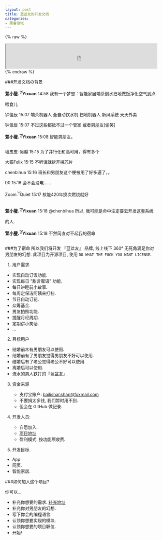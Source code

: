 ```yaml
---
layout: post
title: 蓝盆友的开发文档
categories:
- 黑客领域
---
```


{% raw %}
<iframe frameborder="20" border="20" marginwidth="10" marginheight="0" width="500" height="80" src="http://openmindclub.qiniudn.com/Yixuan/music/ohMyGod.mp3"></iframe>
{% endraw %}

###开发文档の背景
     
**萱小璧. ོYixuan** 14:58
我有一个梦想：智能家居端茶倒水扫地做饭净化空气到点喂食儿

钟佳辰 15:07
端茶机器人 全自动饮水机 扫地机器人 新风系统 天天外卖

钟佳辰 15:07
不过这些都抵不过一个管家 或者男朋友[偷笑]

**萱小璧. ོYixuan** 15:08
智能男朋友。

墙皮皮-吴越 15:15
为了并行化和高可用，得有多个

大猫Felix 15:15
不听话就拆开换芯片

chenbihua 15:16
班长和男朋友这个梗被用了好多遍了。。

00 15:16
会不会没电……

Zoom.ོQuiet 15:17
核能420年换次燃烧就好

**萱小璧. ོYixuan** 15:18
@chenbihua 所以, 我可能是命中注定要去开发这套系统的人.

**萱小璧. ོYixuan** 15:18
不然简直对不起我的宿命

###为了宿命
所以我们将开发 『蓝盆友』 品牌, 线上线下 360° 无死角满足你对男朋友的幻想.
此项目为开源项目, 使用 `DO WHAT THE FUCK YOU WANT LICENSE`.

1. 用户需求.
  * 实现自动订饭功能.
  * 实现每日 "甜言蜜语" 功能.
  * 每日讲睡前小故事.
  * 每周定保洁阿姨来打扫.
  * 节日自动订花.
  * 众筹基金.
  * 男友拍照功能.
  * 提醒月经周期.
  * 定期讲小笑话.
  * ...

2. 目标用户
  * 结婚前木有男朋友可以使用.
  * 结婚前有了男朋友觉得男朋友不好可以使用.
  * 结婚后有了老公觉得老公不好可以使用.
  * 离婚后可以使用.
  * 流水的男人铁打的『蓝盆友』.

3. 资金来源
      * 支付宝账户: bailishanshan@foxmail.com
      * 不要捐太多钱, 我们暂时用不到.
      * 但会在 GitHub 做记录.

4. 开发人员:
      * 自愿加入.
      * [项目地址](https://github.com/YixuanFranco/yourboyfriend)
      * 盈利模式: 按功能项收费.

5. 开发目标.
  * App
  * 网页.
  * 智能家居.

###如何加入这个项目?

你可以...

  * 补充你想要的需求. [补充地址](https://github.com/YixuanFranco/yourboyfriend/issues/2)
  * 补充你对男朋友的幻想.
  * 写下你会的编程语言.
  * 认领你想要实现的模块.
  * 认领你想要的项目职位.
  * 开始!
